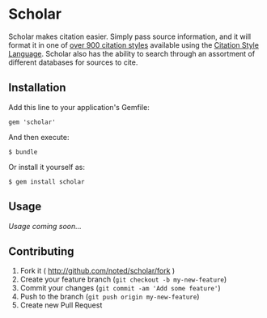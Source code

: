 # Scholar

Scholar makes citation easier. Simply pass source information, and it will format it in one of [over 900 citation styles](https://github.com/citation-style-language/styles/tree/master/dependent) available using the [Citation Style Language](http://citationstyles.org). Scholar also has the ability to search through an assortment of different databases for sources to cite.

## Installation

Add this line to your application's Gemfile:

    gem 'scholar'

And then execute:

    $ bundle

Or install it yourself as:

    $ gem install scholar

## Usage

_Usage coming soon..._

## Contributing

1. Fork it ( http://github.com/noted/scholar/fork )
2. Create your feature branch (`git checkout -b my-new-feature`)
3. Commit your changes (`git commit -am 'Add some feature'`)
4. Push to the branch (`git push origin my-new-feature`)
5. Create new Pull Request
